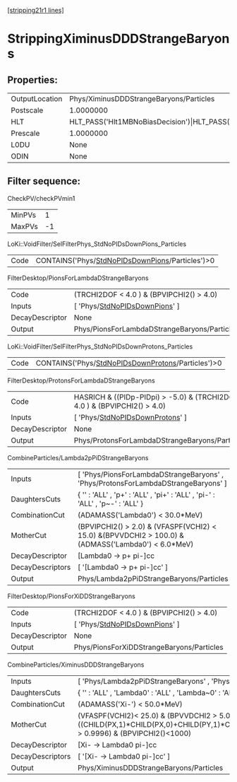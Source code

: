 [[stripping21r1 lines]](./stripping21r1-index)

# StrippingXiminusDDDStrangeBaryons

## Properties:

|                |                                                                                                                                                                                                                                    |
|----------------|------------------------------------------------------------------------------------------------------------------------------------------------------------------------------------------------------------------------------------|
| OutputLocation | Phys/XiminusDDDStrangeBaryons/Particles                                                                                                                                                                                            |
| Postscale      | 1.0000000                                                                                                                                                                                                                          |
| HLT            | HLT_PASS('Hlt1MBNoBiasDecision')\|HLT_PASS('Hlt1MBMicroBiasTStationDecision')\|HLT_PASS('Hlt1MBMicroBiasVeloDecision')\|HLT_PASS('Hlt1MBMicroBiasTStationRateLimitedDecision')\|HLT_PASS('Hlt1MBMicroBiasVeloRateLimitedDecision') |
| Prescale       | 1.0000000                                                                                                                                                                                                                          |
| L0DU           | None                                                                                                                                                                                                                               |
| ODIN           | None                                                                                                                                                                                                                               |

## Filter sequence:

CheckPV/checkPVmin1

|        |     |
|--------|-----|
| MinPVs | 1   |
| MaxPVs | -1  |

LoKi::VoidFilter/SelFilterPhys_StdNoPIDsDownPions_Particles

|      |                                                                                                        |
|------|--------------------------------------------------------------------------------------------------------|
| Code | CONTAINS('Phys/[StdNoPIDsDownPions](./stripping21r1-commonparticles-stdnopidsdownpions)/Particles')\>0 |

FilterDesktop/PionsForLambdaDStrangeBaryons

|                 |                                                                                       |
|-----------------|---------------------------------------------------------------------------------------|
| Code            | (TRCHI2DOF \< 4.0 ) & (BPVIPCHI2() \> 4.0)                                            |
| Inputs          | [ 'Phys/[StdNoPIDsDownPions](./stripping21r1-commonparticles-stdnopidsdownpions)' ] |
| DecayDescriptor | None                                                                                  |
| Output          | Phys/PionsForLambdaDStrangeBaryons/Particles                                          |

LoKi::VoidFilter/SelFilterPhys_StdNoPIDsDownProtons_Particles

|      |                                                                                                            |
|------|------------------------------------------------------------------------------------------------------------|
| Code | CONTAINS('Phys/[StdNoPIDsDownProtons](./stripping21r1-commonparticles-stdnopidsdownprotons)/Particles')\>0 |

FilterDesktop/ProtonsForLambdaDStrangeBaryons

|                 |                                                                                           |
|-----------------|-------------------------------------------------------------------------------------------|
| Code            | HASRICH & ((PIDp-PIDpi) \> -5.0) & (TRCHI2DOF \< 4.0 ) & (BPVIPCHI2() \> 4.0)             |
| Inputs          | [ 'Phys/[StdNoPIDsDownProtons](./stripping21r1-commonparticles-stdnopidsdownprotons)' ] |
| DecayDescriptor | None                                                                                      |
| Output          | Phys/ProtonsForLambdaDStrangeBaryons/Particles                                            |

CombineParticles/Lambda2pPiDStrangeBaryons

|                  |                                                                                                        |
|------------------|--------------------------------------------------------------------------------------------------------|
| Inputs           | [ 'Phys/PionsForLambdaDStrangeBaryons' , 'Phys/ProtonsForLambdaDStrangeBaryons' ]                    |
| DaughtersCuts    | { '' : 'ALL' , 'p+' : 'ALL' , 'pi+' : 'ALL' , 'pi-' : 'ALL' , 'p~-' : 'ALL' }                          |
| CombinationCut   | (ADAMASS('Lambda0') \< 30.0\*MeV)                                                                      |
| MotherCut        | (BPVIPCHI2() \> 2.0) & (VFASPF(VCHI2) \< 15.0) &(BPVVDCHI2 \> 100.0) & (ADMASS('Lambda0') \< 6.0\*MeV) |
| DecayDescriptor  | [Lambda0 -\> p+ pi-]cc                                                                               |
| DecayDescriptors | [ '[Lambda0 -\> p+ pi-]cc' ]                                                                       |
| Output           | Phys/Lambda2pPiDStrangeBaryons/Particles                                                               |

FilterDesktop/PionsForXiDDStrangeBaryons

|                 |                                                                                       |
|-----------------|---------------------------------------------------------------------------------------|
| Code            | (TRCHI2DOF \< 4.0 ) & (BPVIPCHI2() \> 4.0)                                            |
| Inputs          | [ 'Phys/[StdNoPIDsDownPions](./stripping21r1-commonparticles-stdnopidsdownpions)' ] |
| DecayDescriptor | None                                                                                  |
| Output          | Phys/PionsForXiDDStrangeBaryons/Particles                                             |

CombineParticles/XiminusDDDStrangeBaryons

|                  |                                                                                                                                                                                       |
|------------------|---------------------------------------------------------------------------------------------------------------------------------------------------------------------------------------|
| Inputs           | [ 'Phys/Lambda2pPiDStrangeBaryons' , 'Phys/PionsForXiDDStrangeBaryons' ]                                                                                                            |
| DaughtersCuts    | { '' : 'ALL' , 'Lambda0' : 'ALL' , 'Lambda~0' : 'ALL' , 'pi+' : 'ALL' , 'pi-' : 'ALL' }                                                                                               |
| CombinationCut   | (ADAMASS('Xi-') \< 50.0\*MeV)                                                                                                                                                         |
| MotherCut        | (VFASPF(VCHI2)\< 25.0) & (BPVVDCHI2 \> 5.0) & ((CHILD(PX,1)\*CHILD(PX,0)+CHILD(PY,1)\*CHILD(PY,0)+CHILD(PZ,1)\*CHILD(PZ,0))/(CHILD(P,1)\*CHILD(P,0)) \> 0.9996) & (BPVIPCHI2()\<1000) |
| DecayDescriptor  | [Xi- -\> Lambda0 pi-]cc                                                                                                                                                             |
| DecayDescriptors | [ '[Xi- -\> Lambda0 pi-]cc' ]                                                                                                                                                     |
| Output           | Phys/XiminusDDDStrangeBaryons/Particles                                                                                                                                               |
